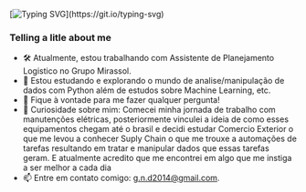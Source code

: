 [![Typing SVG](https://readme-typing-svg.demolab.com?font=Fira+Code&size=22&pause=500&color=37B8FF&center=true&random=false&width=435&lines=Hello+World!+I'm+Gabriel+Nathan+;And+i+very+happy+to+see+here!)](https://git.io/typing-svg)


### Telling a litle about me

- 🛠  Atualmente, estou trabalhando com Assistente de Planejamento Logistico no Grupo Mirassol.
- 🚀  Estou estudando e explorando o mundo de analise/manipulação de dados com Python além de estudos sobre Machine Learning, etc.
- 💬  Fique à vontade para me fazer qualquer pergunta!
- 👾  Curiosidade sobre mim: Comecei minha jornada de trabalho com manutenções elétricas, posteriormente vinculei a ideia de como esses equipamentos chegam até o brasil e decidi estudar Comercio Exterior o que me levou a conhecer Suply Chain o que me trouxe a automações de tarefas resultando em tratar e manipular dados que essas tarefas geram. E atualmente acredito que me encontrei em algo que me instiga a ser melhor a cada dia 
- 📫  Entre em contato comigo: [g.n.d2014@gmail.com](mailto:g.n.d2014@gmail.com).

